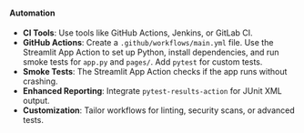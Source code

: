 <!-- https://docs.streamlit.io/develop/concepts/app-testing/automate-tests -->

#### Automation
- **CI Tools**: Use tools like GitHub Actions, Jenkins, or GitLab CI.
- **GitHub Actions**: Create a `.github/workflows/main.yml` file. Use the Streamlit App Action to set up Python, install dependencies, and run smoke tests for `app.py` and `pages/`. Add `pytest` for custom tests.
- **Smoke Tests**: The Streamlit App Action checks if the app runs without crashing.
- **Enhanced Reporting**: Integrate `pytest-results-action` for JUnit XML output.
- **Customization**: Tailor workflows for linting, security scans, or advanced tests.
